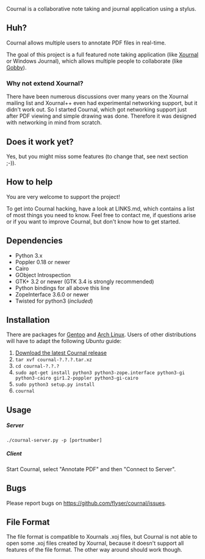 Cournal is a collaborative note taking and journal application using a stylus.

## Huh? ##

Cournal allows multiple users to annotate PDF files in real-time.

The goal of this project is a full featured note taking application (like
[Xournal](http://xournal.sf.net/) or Windows Journal), which allows multiple
people to collaborate (like [Gobby](http://gobby.0x539.de/)).

### Why not extend Xournal? ###

There have been numerous discussions over many years on the Xournal mailing list
and Xournal++ even had experimental networking support, but it didn't work out.
So I started Cournal, which got networking support just after PDF viewing and
simple drawing was done. Therefore it was designed with networking in mind from 
scratch.

## Does it work yet? ##

Yes, but you might miss some features (to change that, see next section ;-)).

## How to help ##

You are very welcome to support the project!

To get into Cournal hacking, have a look at LINKS.md, which contains a list of
most things you need to know.
Feel free to contact me, if questions arise or if you want to improve Cournal,
but don't know how to get started.

## Dependencies ##

 * Python 3.x
 * Poppler 0.18 or newer
 * Cairo
 * GObject Introspection
 * GTK+ 3.2 or newer (GTK 3.4 is strongly recommended)
 * Python bindings for all above this line
 * ZopeInterface 3.6.0 or newer
 * Twisted for python3 (*included*)

## Installation ##

There are packages for [Gentoo](https://github.com/flyser/cournal-gentoo)
and [Arch Linux](https://aur.archlinux.org/packages.php?ID=61201).
Users of other distributions will have to adapt the following *Ubuntu* guide:

1. [Download the latest Cournal release](https://github.com/flyser/cournal/downloads)
2. `tar xvf cournal-?.?.?.tar.xz`
3. `cd cournal-?.?.?`
4. `sudo apt-get install python3 python3-zope.interface python3-gi python3-cairo gir1.2-poppler python3-gi-cairo`
5. `sudo python3 setup.py install`
6. `cournal`

## Usage ##

##### Server ######

    ./cournal-server.py -p [portnumber]

##### Client ######
    
Start Cournal, select "Annotate PDF" and then "Connect to Server".

## Bugs ##

Please report bugs on <https://github.com/flyser/cournal/issues>.

## File Format ##

The file format is compatible to Xournals .xoj files, but Cournal is not
able to open some .xoj files created by Xournal, because it doesn't support
all features of the file format. The other way around should work though.
